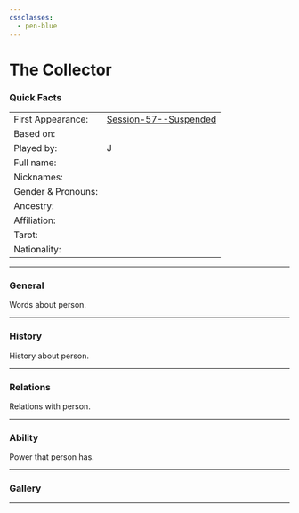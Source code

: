 ```yaml
---
cssclasses:
  - pen-blue
---
```

# The Collector
### Quick Facts

|                    |                                                                     |
| ------------------ | ------------------------------------------------------------------- |
| First Appearance:  | [Session-57--Suspended](../-Session-Notes/-9-Famine/Session-57--Suspended.md) |
| Based on:          |                                                                     |
| Played by:         | J                                                                   |
| Full name:         |                                                                     |
| Nicknames:         |                                                                     |
| Gender & Pronouns: |                                                                     |
| Ancestry:          |                                                                     |
| Affiliation:       |                                                                     |
| Tarot:             |                                                                     |
| Nationality:       |                                                                     |
***
### General
Words about person.

***
### History
History about person.

***
### Relations
Relations with person.

***
### Ability
Power that person has.

***
### Gallery


***

